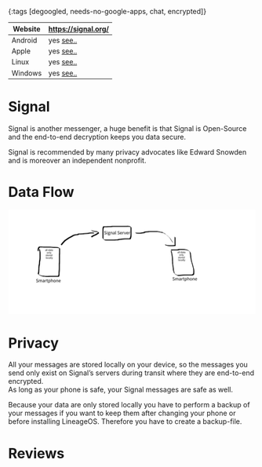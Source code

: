 {:tags [degoogled, needs-no-google-apps, chat, encrypted]}

| Website | https://signal.org/                          |
|---------|-----------------------------------------------|
| Android | yes [see..](https://signal.org/download/)   |
| Apple   | yes [see..](https://signal.org/download/)   |
| Linux   | yes [see..](https://signal.org/download/)   |
| Windows | yes [see..](https://signal.org/download/)   |

# Signal

Signal is another messenger, a huge benefit is that Signal is Open-Source and the end-to-end decryption keeps you data secure. 

Signal is recommended by many privacy advocates like Edward Snowden and is moreover an independent nonprofit.

# Data Flow

![](img/SignalDataFlow.svg)

# Privacy

All your messages are stored locally on your device, so the messages you send only exist on Signal’s servers during transit where they are end-to-end encrypted.  
As long as your phone is safe, your Signal messages are safe as well.

Because your data are only stored locally you have to perform a backup of your messages if you want to keep them after changing your phone or before installing LineageOS. Therefore you have to create a backup-file.

# Reviews
